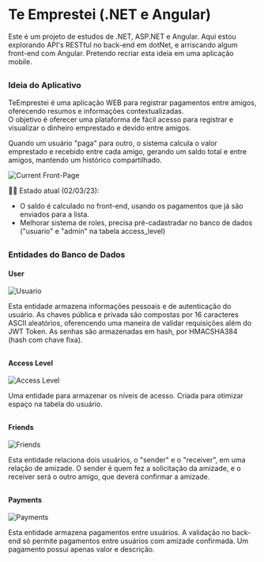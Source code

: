 # Te Emprestei (.NET e Angular)
Este é um projeto de estudos de .NET, ASP.NET e Angular. Aqui estou explorando API's RESTful no back-end em dotNet, e arriscando algum front-end com Angular. Pretendo recriar esta ideia em uma aplicação mobile.

##

### Ideia do Aplicativo
TeEmprestei é uma aplicação WEB para registrar pagamentos entre amigos, oferecendo resumos e informações contextualizadas.<br>
O objetivo é oferecer uma plataforma de fácil acesso para registrar e visualizar o dinheiro emprestado e devido entre amigos.

Quando um usuário "paga" para outro, o sistema calcula o valor emprestado e recebido entre cada amigo, gerando um saldo total e entre amigos, mantendo um histórico compartilhado.

![Current Front-Page](https://cdn.discordapp.com/attachments/1072630091529601106/1079858592183754903/Web_app.png)

👷‍♂️ Estado atual (02/03/23):

- O saldo é calculado no front-end, usando os pagamentos que já são enviados para a lista.
- Melhorar sistema de roles, precisa pré-cadastradar no banco de dados ("usuario" e "admin" na tabela access_level)

##

### Entidades do Banco de Dados

#### User
![Usuario](https://cdn.discordapp.com/attachments/1072630091529601106/1079855233796165712/User.png)

Esta entidade armazena informações pessoais e de autenticação do usuário. As chaves pública e privada são compostas por 16 caracteres ASCII aleatórios, oferencendo uma maneira de validar requisições além do JWT Token. As senhas são armazenadas em hash, por HMACSHA384 (hash com chave fixa).

##

#### Access Level
![Access Level](https://cdn.discordapp.com/attachments/1072630091529601106/1079855234173632622/Access_Level.png)

Uma entidade para armazenar os níveis de acesso. Criada para otimizar espaço na tabela do usuário.

##

#### Friends
![Friends](https://cdn.discordapp.com/attachments/1072630091529601106/1079855234479837235/Friend.png)

Esta entidade relaciona dois usuários, o "sender" e o "receiver", em uma relação de amizade. O sender é quem fez a solicitação da amizade, e o receiver será o outro amigo, que deverá confirmar a amizade.

##

#### Payments
![Payments](https://cdn.discordapp.com/attachments/1072630091529601106/1079855234681143408/Payment.png)

Esta entidade armazena pagamentos entre usuários. A validação no back-end só permite pagamentos entre usuários com amizade confirmada. Um pagamento possui apenas valor e descrição.
